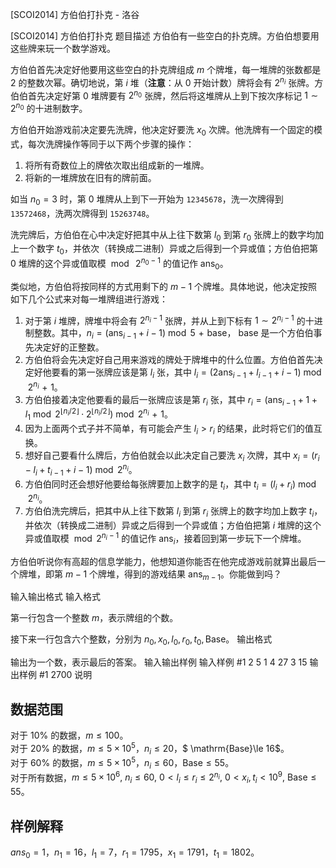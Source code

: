 



[SCOI2014] 方伯伯打扑克 - 洛谷














[SCOI2014] 方伯伯打扑克
题目描述
方伯伯有一些空白的扑克牌。方伯伯想要用这些牌来玩一个数学游戏。

方伯伯首先决定好他要用这些空白的扑克牌组成 $m$ 个牌堆，每一堆牌的张数都是 $2$ 的整数次幂。确切地说，第 $i$ 堆（**注意**：从 $0$ 开始计数）牌将会有 $2^{n_i}$ 张牌。方伯伯首先决定好第 $0$ 堆牌要有 $2^{n_0}$ 张牌，然后将这堆牌从上到下按次序标记 $1 \sim 2^{n_0}$ 的十进制数字。

方伯伯开始游戏前决定要先洗牌，他决定好要洗 $x_0$ 次牌。他洗牌有一个固定的模式，每次洗牌操作等同于以下两个步骤的操作：

1. 将所有奇数位上的牌依次取出组成新的一堆牌。
2. 将新的一堆牌放在旧有的牌前面。

如当 $n_0=3$ 时，第 $0$ 堆牌从上到下一开始为 ``12345678``，洗一次牌得到 ``13572468``，洗两次牌得到 ``15263748``。

洗完牌后，方伯伯在心中决定好把其中从上往下数第 $l_0$ 到第 $r_0$ 张牌上的数字均加上一个数字 $t_0$，并依次（转换成二进制）异或之后得到一个异或值；方伯伯把第 $0$ 堆牌的这个异或值取模 $\bmod  \ 2^{n_0-1}$ 的值记作 $\mathrm{ans}_0$。

类似地，方伯伯将按同样的方式用剩下的 $m-1$ 个牌堆。具体地说，他决定按照如下几个公式来对每一堆牌组进行游戏：
1. 对于第 $i$ 堆牌，牌堆中将会有 $2^{n_i-1}$ 张牌，并从上到下标有 $1\sim 2^{n_i-1}$ 的十进制整数。其中，$n_i=(\mathrm{ans}_{i-1}+i-1) \bmod 5 \mathrel{+} \mathrm{base}$， $\mathrm{base}$ 是一个方伯伯事先决定好的正整数。
2. 方伯伯将会先决定好自己用来游戏的牌处于牌堆中的什么位置。方伯伯首先决定好他要看的第一张牌应该是第 $l_i$ 张，其中 $l_i=(2\mathrm{ans}_{i-1}+l_{i-1}+i-1)\bmod 2^{n_i} \mathrel{+} 1$。
3. 方伯伯接着决定他要看的最后一张牌应该是第 $r_i$ 张，其中 $r_i=(\mathrm{ans}_{i-1}+1+l_1\bmod 2^{\lfloor n_i/2 \rfloor} \cdot 2^{\lfloor n_i/2 \rfloor})\bmod 2^{n_i} \mathrel{+}1$。
4. 因为上面两个式子并不简单，有可能会产生 $l_i>r_i$ 的结果，此时将它们的值互换。
5. 想好自己要看什么牌后，方伯伯就会以此决定自己要洗 $x_i$ 次牌，其中 $x_i=(r_i-l_i+t_{i-1}+i-1)\bmod 2^{n_i}$。
6. 方伯伯同时还会想好他要给每张牌要加上数字的是 $t_i$，其中 $t_i=(l_i+r_i)\bmod 2^{n_i}$。
7. 方伯伯洗完牌后，把其中从上往下数第 $l_i$ 到第 $r_i$ 张牌上的数字均加上数字 $t_i$，并依次（转换成二进制）异或之后得到一个异或值；方伯伯把第 $i$ 堆牌的这个异或值取模 $\bmod 2^{n_i-1}$ 的值记作 $\mathrm{ans}_i$，接着回到第一步玩下一个牌堆。

方伯伯听说你有高超的信息学能力，他想知道你能否在他完成游戏前就算出最后一个牌堆，即第 $m-1$ 个牌堆，得到的游戏结果 $\mathrm{ans}_{m-1}$。你能做到吗？

输入输出格式
输入格式

第一行包含一个整数 $m$，表示牌组的个数。


接下来一行包含六个整数，分别为 $n_0, x_0 ,l_0 ,r_0, t_0 , \mathrm{Base}$。
输出格式

输出为一个数，表示最后的答案。
输入输出样例
输入样例 #1
2
5 1 4 27 3 15
输出样例 #1
2700
说明
## 数据范围

对于 $10\%$ 的数据，$m\le 100$。           
对于 $20\%$ 的数据，$m\le 5\times 10^5$，$n_i\le 20$，$ \mathrm{Base}\le 16$。  
对于 $60\%$ 的数据，$m\le 5\times 10^5$，$n_i\le 60$，$\mathrm{Base}\le 55$。           
对于所有数据，$m \leq 5\times 10^6,\ n_i \leq 60,\ 0<l_i \leq r_i \leq 2^{n_i},\ 0<x_i,t_i<10^9,\ \mathrm{Base} \leq 55$。

## 样例解释

$ans_0=1$，$n_1=16$，$l_1=7$，$r_1=1795$，$x_1=1791$，$t_1=1802$。






